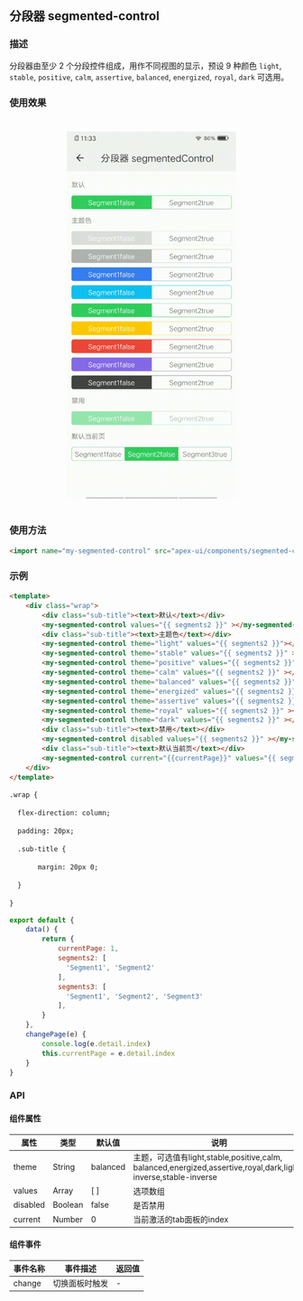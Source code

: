 ## 分段器 segmented-control

### 描述

分段器由至少 2 个分段控件组成，用作不同视图的显示，预设 9 种颜色 `light`, `stable`, `positive`, `calm`, `assertive`, `balanced`, `energized`, `royal`, `dark` 可选用。

### 使用效果

<div style="text-align: center;margin: 40px;"><img src="../assets/segment.gif" style="width:300px" /></div>

### 使用方法

```html
<import name="my-segmented-control" src="apex-ui/components/segmented-control/index.ux"></import>
```


### 示例

```html
<template>
    <div class="wrap">
        <div class="sub-title"><text>默认</text></div>
        <my-segmented-control values="{{ segments2 }}" ></my-segmented-control>
        <div class="sub-title"><text>主题色</text></div>
        <my-segmented-control theme="light" values="{{ segments2 }}"></my-segmented-control>
        <my-segmented-control theme="stable" values="{{ segments2 }}" ></my-segmented-control>
        <my-segmented-control theme="positive" values="{{ segments2 }}" ></my-segmented-control>
        <my-segmented-control theme="calm" values="{{ segments2 }}" ></my-segmented-control>
        <my-segmented-control theme="balanced" values="{{ segments2 }}" ></my-segmented-control>
        <my-segmented-control theme="energized" values="{{ segments2 }}" ></my-segmented-control>
        <my-segmented-control theme="assertive" values="{{ segments2 }}" ></my-segmented-control>
        <my-segmented-control theme="royal" values="{{ segments2 }}" ></my-segmented-control>
        <my-segmented-control theme="dark" values="{{ segments2 }}" ></my-segmented-control>
        <div class="sub-title"><text>禁用</text></div>
        <my-segmented-control disabled values="{{ segments2 }}" ></my-segmented-control>
        <div class="sub-title"><text>默认当前页</text></div>
        <my-segmented-control current="{{currentPage}}" values="{{ segments3 }}" onchange="changePage"></my-segmented-control>
    </div>
</template>
```





```less
.wrap {

  flex-direction: column;

  padding: 20px;

  .sub-title {

	   margin: 20px 0;

  }

}
```



```js
export default {
    data() {
        return {
            currentPage: 1,
            segments2: [
              'Segment1', 'Segment2'
            ],
            segments3: [
              'Segment1', 'Segment2', 'Segment3'
            ],
        }
    },
    changePage(e) {
        console.log(e.detail.index)
        this.currentPage = e.detail.index
    }
}
```

### API

#### 组件属性

| 属性     | 类型    | 默认值   | 说明                                                         |
| -------- | ------- | -------- | ------------------------------------------------------------ |
| theme    | String  | balanced | 主题，可选值有light,stable,positive,calm,<br />balanced,energized,assertive,royal,dark,light-inverse,stable-inverse |
| values   | Array   | [ ]      | 选项数组                                                     |
| disabled | Boolean | false    | 是否禁用                                                     |
| current  | Number  | 0        | 当前激活的tab面板的index                                     |



#### 组件事件

| 事件名称 | 事件描述       | 返回值 |
| -------- | -------------- | ------ |
| change   | 切换面板时触发 |    -    |

